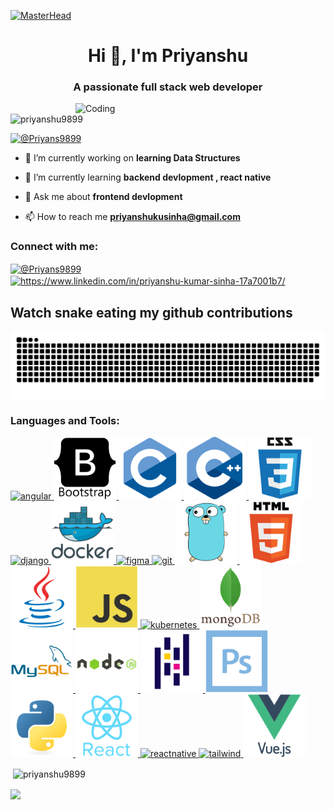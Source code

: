 [![MasterHead](https://repository-images.githubusercontent.com/588181932/e36ec678-7984-4cdd-8e4c-a3932772ff8e)](https://priyanshu9899.io)
<h1 align="center">Hi 👋, I'm Priyanshu</h1>
<h3 align="center">A passionate full stack web developer </h3>
<img align="right" alt="Coding" width="400" src="https://cdn.dribbble.com/users/2131993/screenshots/4948736/thoughtworks-gif_dribbble.gif">

<p align=“left”> <img src="https://komarev.com/ghpvc/?username=priyanshu9899&label=Profile%20views&color=0e75b6&style=flat" alt="priyanshu9899" /> </p>

<p align="left"> <a href="https://twitter.com/@Priyans9899" target="blank"><img src="https://img.shields.io/twitter/follow/@Priyans9899?logo=twitter&style=for-the-badge" alt="@Priyans9899" /></a> </p>



- 🔭 I’m currently working on **learning Data Structures**

- 🌱 I’m currently learning **backend devlopment , react native**

- 💬 Ask me about **frontend devlopment**

- 📫 How to reach me **priyanshukusinha@gmail.com**

<h3 align="left">Connect with me:</h3>
<p align="left">
<a href="https://twitter.com/@Priyans9899" target="blank"><img align="center" src="https://raw.githubusercontent.com/rahuldkjain/github-profile-readme-generator/master/src/images/icons/Social/twitter.svg" alt="@Priyans9899" height="30" width="40" /></a>
<a href="https://linkedin.com/in/https://www.linkedin.com/in/priyanshu-kumar-sinha-17a7001b7/" target="blank"><img align="center" src="https://raw.githubusercontent.com/rahuldkjain/github-profile-readme-generator/master/src/images/icons/Social/linked-in-alt.svg" alt="https://www.linkedin.com/in/priyanshu-kumar-sinha-17a7001b7/" height="30" width="40" /></a>
</p>

<div>

## Watch snake eating my github contributions
<!--![snake gif](https://github.com/priyanshu9899/priyanshu9899/blob/output/github-contribution-grid-snake.svg)-->
<p><img align="center" src="https://raw.githubusercontent.com/platane/snk/output/github-contribution-grid-snake.svg" /></p>


</div>


<h3 align="left">Languages and Tools:</h3>
<p align="left"> <a href="https://angular.io" target="_blank" rel="noreferrer"> <img src="https://angular.io/assets/images/logos/angular/angular.svg" alt="angular" width="100" height="100"/> </a> <a href="https://getbootstrap.com" target="_blank" rel="noreferrer"> <img src="https://raw.githubusercontent.com/devicons/devicon/master/icons/bootstrap/bootstrap-plain-wordmark.svg" alt="bootstrap" width="100" height="100"/> </a> <a href="https://www.cprogramming.com/" target="_blank" rel="noreferrer"> <img src="https://raw.githubusercontent.com/devicons/devicon/master/icons/c/c-original.svg" alt="c" width="100" height="100"/> </a> <a href="https://www.w3schools.com/cpp/" target="_blank" rel="noreferrer"> <img src="https://raw.githubusercontent.com/devicons/devicon/master/icons/cplusplus/cplusplus-original.svg" alt="cplusplus" width="100" height="100"/> </a> <a href="https://www.w3schools.com/css/" target="_blank" rel="noreferrer"> <img src="https://raw.githubusercontent.com/devicons/devicon/master/icons/css3/css3-original-wordmark.svg" alt="css3" width="100" height="100"/> </a> <a href="https://www.djangoproject.com/" target="_blank" rel="noreferrer"> <img src="https://cdn.worldvectorlogo.com/logos/django.svg" alt="django" width="100" height="100"/> </a> <a href="https://www.docker.com/" target="_blank" rel="noreferrer"> <img src="https://raw.githubusercontent.com/devicons/devicon/master/icons/docker/docker-original-wordmark.svg" alt="docker" width="100" height="100"/> </a> <a href="https://www.figma.com/" target="_blank" rel="noreferrer"> <img src="https://www.vectorlogo.zone/logos/figma/figma-icon.svg" alt="figma" width="100" height="100"/> </a> <a href="https://git-scm.com/" target="_blank" rel="noreferrer"> <img src="https://www.vectorlogo.zone/logos/git-scm/git-scm-icon.svg" alt="git" width="100" height="100"/> </a> <a href="https://golang.org" target="_blank" rel="noreferrer"> <img src="https://raw.githubusercontent.com/devicons/devicon/master/icons/go/go-original.svg" alt="go" width="100" height="100"/> </a> <a href="https://www.w3.org/html/" target="_blank" rel="noreferrer"> <img src="https://raw.githubusercontent.com/devicons/devicon/master/icons/html5/html5-original-wordmark.svg" alt="html5" width="100" height="100"/> </a> <a href="https://www.java.com" target="_blank" rel="noreferrer"> <img src="https://raw.githubusercontent.com/devicons/devicon/master/icons/java/java-original.svg" alt="java" width="100" height="100"/> </a> <a href="https://developer.mozilla.org/en-US/docs/Web/JavaScript" target="_blank" rel="noreferrer"> <img src="https://raw.githubusercontent.com/devicons/devicon/master/icons/javascript/javascript-original.svg" alt="javascript" width="100" height="100"/> </a> <a href="https://kubernetes.io" target="_blank" rel="noreferrer"> <img src="https://www.vectorlogo.zone/logos/kubernetes/kubernetes-icon.svg" alt="kubernetes" width="100" height="100"/> </a> <a href="https://www.mongodb.com/" target="_blank" rel="noreferrer"> <img src="https://raw.githubusercontent.com/devicons/devicon/master/icons/mongodb/mongodb-original-wordmark.svg" alt="mongodb" width="100" height="100"/> </a> <a href="https://www.mysql.com/" target="_blank" rel="noreferrer"> <img src="https://raw.githubusercontent.com/devicons/devicon/master/icons/mysql/mysql-original-wordmark.svg" alt="mysql" width="100" height="100"/> </a> <a href="https://nodejs.org" target="_blank" rel="noreferrer"> <img src="https://raw.githubusercontent.com/devicons/devicon/master/icons/nodejs/nodejs-original-wordmark.svg" alt="nodejs" width="100" height="100"/> </a> <a href="https://pandas.pydata.org/" target="_blank" rel="noreferrer"> <img src="https://raw.githubusercontent.com/devicons/devicon/2ae2a900d2f041da66e950e4d48052658d850630/icons/pandas/pandas-original.svg" alt="pandas" width="100" height="100"/> </a> <a href="https://www.photoshop.com/en" target="_blank" rel="noreferrer"> <img src="https://raw.githubusercontent.com/devicons/devicon/master/icons/photoshop/photoshop-line.svg" alt="photoshop" width="100" height="100"/> </a> <a href="https://www.python.org" target="_blank" rel="noreferrer"> <img src="https://raw.githubusercontent.com/devicons/devicon/master/icons/python/python-original.svg" alt="python" width="100" height="100"/> </a> <a href="https://reactjs.org/" target="_blank" rel="noreferrer"> <img src="https://raw.githubusercontent.com/devicons/devicon/master/icons/react/react-original-wordmark.svg" alt="react" width="100" height="100"/> </a> <a href="https://reactnative.dev/" target="_blank" rel="noreferrer"> <img src="https://reactnative.dev/img/header_logo.svg" alt="reactnative" width="100" height="100"/> </a> <a href="https://tailwindcss.com/" target="_blank" rel="noreferrer"> <img src="https://www.vectorlogo.zone/logos/tailwindcss/tailwindcss-icon.svg" alt="tailwind" width="100" height="100"/> </a> <a href="https://vuejs.org/" target="_blank" rel="noreferrer"> <img src="https://raw.githubusercontent.com/devicons/devicon/master/icons/vuejs/vuejs-original-wordmark.svg" alt="vuejs" width="100" height="100"/> </a> </p>



<p>&nbsp;<img align="center" src="https://github-readme-stats.vercel.app/api?username=priyanshu9899&theme=vue-dark&show_icons=true&hide_border=true&count_private=true" alt="priyanshu9899" /></p>

<p><img align="center" src="https://github-readme-streak-stats.herokuapp.com/?user=priyanshu9899&theme=vue-dark&hide_border=true" /></p>


